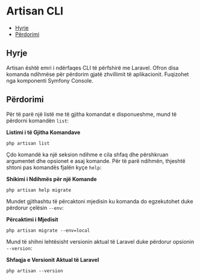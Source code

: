 # Artisan CLI

- [Hyrje](#hyrje)
- [Përdorimi](#perdorimi)

<a name="hyrje"></a>
## Hyrje

Artisan është emri i ndërfaqes CLI të përfshirë me Laravel. Ofron disa komanda ndihmëse për përdorim gjatë zhvillimit të aplikacionit. Fuqizohet nga komponenti Symfony Console.

<a name="perdorimi"></a>
## Përdorimi

Për të parë një listë me të gjitha komandat e disponueshme, mund të përdorni komandën `list`:

**Listimi i të Gjitha Komandave**

	php artisan list

Çdo komandë ka një seksion ndihme e cila shfaq dhe përshkruan argumentet dhe opsionet e asaj komande. Për të parë ndihmën, thjeshtë shtoni pas komandës fjalën kyçe `help`:

**Shikimi i Ndihmës për një Komande**

	php artisan help migrate

Mundet gjithashtu të përcaktoni mjedisin ku komanda do egzekutohet duke përdorur çelësin `--env`:

**Përcaktimi i Mjedisit**

	php artisan migrate --env=local

Mund të shihni lehtësisht versionin aktual të Laravel duke përdorur opsionin `--version`:

**Shfaqja e Versionit Aktual të Laravel**

	php artisan --version
